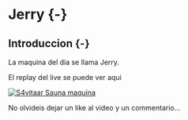 # Jerry {-}

## Introduccion {-}

La maquina del dia se llama Jerry.

El replay del live se puede ver aqui

[![S4vitaar Sauna maquina](https://img.youtube.com/vi/GFED7XNYmXI/0.jpg)](https://www.youtube.com/watch?v=GFED7XNYmXI)

No olvideis dejar un like al video y un commentario...
